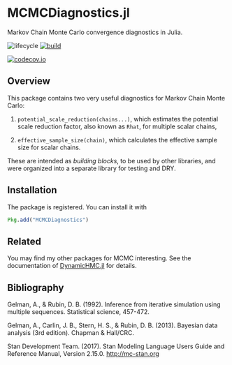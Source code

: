 # MCMCDiagnostics.jl

Markov Chain Monte Carlo convergence diagnostics in Julia.
<!-- Tidyverse lifecycle badges, see https://www.tidyverse.org/lifecycle/ Uncomment or delete as needed. -->
![lifecycle](https://img.shields.io/badge/lifecycle-experimental-orange.svg)<!--
![lifecycle](https://img.shields.io/badge/lifecycle-maturing-blue.svg)
![lifecycle](https://img.shields.io/badge/lifecycle-stable-green.svg)
![lifecycle](https://img.shields.io/badge/lifecycle-retired-orange.svg)
![lifecycle](https://img.shields.io/badge/lifecycle-archived-red.svg)
![lifecycle](https://img.shields.io/badge/lifecycle-dormant-blue.svg) -->
[![build](https://github.com/tpapp/MCMCDiagnostics.jl/workflows/CI/badge.svg)](https://github.com/tpapp/MCMCDiagnostics.jl/actions?query=workflow%3ACI)
<!-- travis-ci.com badge, uncomment or delete as needed, depending on whether you are using that service. -->
<!-- [![Build Status](https://travis-ci.com/tpapp/MCMCDiagnostics.jl.svg?branch=master)](https://travis-ci.com/tpapp/MCMCDiagnostics.jl) -->
<!-- Coverage badge on codecov.io, which is used by default. -->
[![codecov.io](http://codecov.io/github/tpapp/MCMCDiagnostics.jl/coverage.svg?branch=master)](http://codecov.io/github/tpapp/MCMCDiagnostics.jl?branch=master)
<!-- Documentation -- uncomment or delete as needed -->
<!--
[![Documentation](https://img.shields.io/badge/docs-stable-blue.svg)](https://tpapp.github.io/MCMCDiagnostics.jl/stable)
[![Documentation](https://img.shields.io/badge/docs-master-blue.svg)](https://tpapp.github.io/MCMCDiagnostics.jl/dev)
-->

## Overview

This package contains two very useful diagnostics for Markov Chain Monte Carlo:

1. `potential_scale_reduction(chains...)`, which estimates the potential scale reduction factor, also known as `Rhat`, for multiple scalar chains,

2. `effective_sample_size(chain)`, which calculates the effective sample size for scalar chains.

These are intended as *building blocks*, to be used by other libraries, and were organized into a separate library for testing and DRY.

## Installation

The package is registered. You can install it with

```julia
Pkg.add("MCMCDiagnostics")
```

## Related

You may find my other packages for MCMC interesting. See the documentation of [DynamicHMC.jl](https://github.com/tpapp/DynamicHMC.jl) for details.

## Bibliography

Gelman, A., & Rubin, D. B. (1992). Inference from iterative simulation using multiple sequences. Statistical science, 457-472.

Gelman, A., Carlin, J. B., Stern, H. S., & Rubin, D. B. (2013). Bayesian data analysis (3rd edition). Chapman & Hall/CRC.

Stan Development Team. (2017). Stan Modeling Language Users Guide and Reference Manual, Version 2.15.0. http://mc-stan.org
